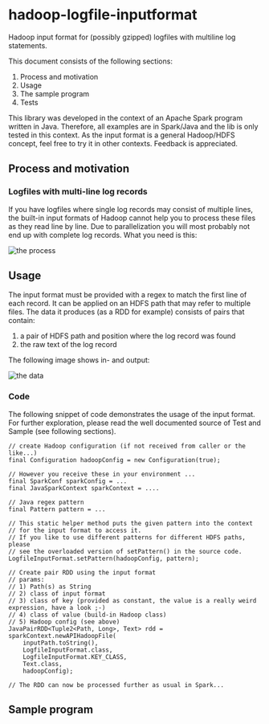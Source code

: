# hadoop-logfile-inputformat
Hadoop input format for (possibly gzipped) logfiles with multiline log statements.

This document consists of the following sections:

1. Process and motivation
1. Usage
1. The sample program
1. Tests

This library was developed in the context of an Apache Spark program written in Java. Therefore, all examples are in Spark/Java and the lib is only tested in this context. As the input format is a general Hadoop/HDFS concept, feel free to try it in other contexts. Feedback is appreciated.

## Process and motivation

### Logfiles with multi-line log records
If you have logfiles where single log records may consist of multiple lines, the built-in input formats of Hadoop cannot help you to process these files as they read line by line. Due to parallelization you will most probably not end up with complete log records. What you need is this:

![the process](https://raw.githubusercontent.com/comdirect/hadoop-logfile-inputformat/documentation/img/LogfileInputFormat_Process.png)

## Usage
The input format must be provided with a regex to match the first line of each record. It can be applied on an HDFS path that may refer to multiple files.
The data it produces (as a RDD for example) consists of pairs that contain:

1. a pair of HDFS path and position where the log record was found
1. the raw text of the log record

The following image shows in- and output:

![the data](https://raw.githubusercontent.com/comdirect/hadoop-logfile-inputformat/documentation/img/LogfileInputFormat_Data.png)

### Code 

The following snippet of code demonstrates the usage of the input format. For further exploration, please read the well documented source of Test and Sample (see following sections).

```
// create Hadoop configuration (if not received from caller or the like...)
final Configuration hadoopConfig = new Configuration(true);

// However you receive these in your environment ...
final SparkConf sparkConfig = ...
final JavaSparkContext sparkContext = ....

// Java regex pattern
final Pattern pattern = ...

// This static helper method puts the given pattern into the context
// for the input format to access it.
// If you like to use different patterns for different HDFS paths, please
// see the overloaded version of setPattern() in the source code.
LogfileInputFormat.setPattern(hadoopConfig, pattern);

// Create pair RDD using the input format
// params:
// 1) Path(s) as String
// 2) class of input format
// 3) class of key (provided as constant, the value is a really weird expression, have a look ;-)
// 4) class of value (build-in Hadoop class)
// 5) Hadoop config (see above)
JavaPairRDD<Tuple2<Path, Long>, Text> rdd = sparkContext.newAPIHadoopFile(
    inputPath.toString(),
    LogfileInputFormat.class,
    LogfileInputFormat.KEY_CLASS,
    Text.class,
    hadoopConfig);

// The RDD can now be processed further as usual in Spark...
```

## Sample program
